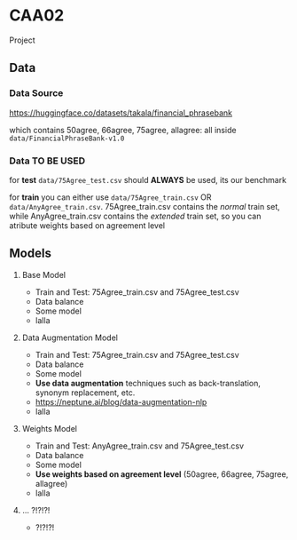 # CAA02

Project 

## Data

### Data Source

https://huggingface.co/datasets/takala/financial_phrasebank

which contains 50agree, 66agree, 75agree, allagree: all inside `data/FinancialPhraseBank-v1.0`

### Data TO BE USED

for **test** `data/75Agree_test.csv` should **ALWAYS** be used, its our benchmark

for **train** you can either use `data/75Agree_train.csv` OR `data/AnyAgree_train.csv`. 75Agree_train.csv contains the *normal* train set, while AnyAgree_train.csv contains the *extended* train set, so you can atribute weights based on agreement level

## Models

1. Base Model

    - Train and Test: 75Agree_train.csv and 75Agree_test.csv
    - Data balance
    - Some model
    - lalla

2. Data Augmentation Model

    - Train and Test: 75Agree_train.csv and 75Agree_test.csv
    - Data balance
    - Some model
    - **Use data augmentation** techniques such as back-translation, synonym replacement, etc.
    - https://neptune.ai/blog/data-augmentation-nlp
    - lalla

3. Weights Model

    - Train and Test: AnyAgree_train.csv and 75Agree_test.csv
    - Data balance
    - Some model
    - **Use weights based on agreement level** (50agree, 66agree, 75agree, allagree)
    - lalla

4. ... ?!?!?!

    - ?!?!?!